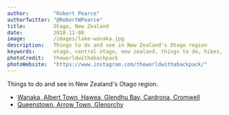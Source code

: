 ```yaml
---
author:        "Robert Pearce"
authorTwitter: "@RobertWPearce"
title:         Otago, New Zealand
date:          2018-11-08
image:         /images/lake-wanaka.jpg
description:   Things to do and see in New Zealand's Otago region
keywords:      otago, central otago, new zealand, things to do, hikes, coworking, restaurants
photoCredit:   theworldwithabackpack
photoWebsite:  "https://www.instagram.com/theworldwithabackpack/"
---
```


Things to do and see in New Zealand's Otago region.

* [Wanaka, Albert Town, Hawea, Glendhu Bay, Cardrona, Cromwell](/new-zealand/otago/wanaka-area.html)
* [Queenstown, Arrow Town, Glenorchy](/new-zealand/otago/queenstown-area.html)
